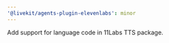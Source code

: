 ```yaml
---
'@livekit/agents-plugin-elevenlabs': minor
---
```


Add support for language code in 11Labs TTS package.

